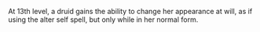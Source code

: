 At 13th level, a druid gains the ability to change her appearance at will, as if using the alter self spell, but only while in her normal form.